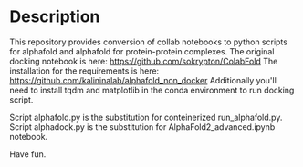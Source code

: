 # Description

This repository provides conversion of collab notebooks to python scripts for alphafold and alphafold for protein-protein complexes.
The original docking notebook is here: https://github.com/sokrypton/ColabFold
The installation for the requirements is here: https://github.com/kalininalab/alphafold_non_docker
Additionally you'll need to install tqdm and matplotlib in the conda environment to run docking script.

Script alphafold.py is the substitution for conteinerized run_alphafold.py. Script alphadock.py is the substitution for AlphaFold2_advanced.ipynb notebook.


Have fun.